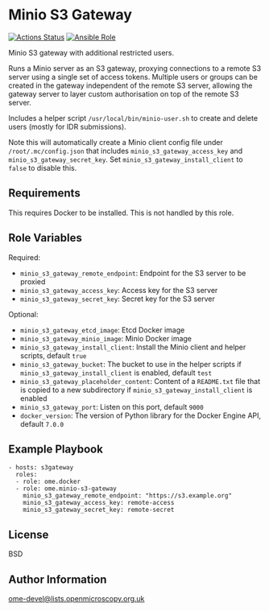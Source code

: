 Minio S3 Gateway
================

[![Actions Status](https://github.com/ome/ansible-role-minio-s3-gateway/workflows/Molecule/badge.svg)](https://github.com/ome/ansible-role-minio-s3-gateway/actions)
[![Ansible Role](https://img.shields.io/badge/ansible--galaxy-minio_s3_gateway-blue.svg)](https://galaxy.ansible.com/ui/standalone/roles/ome/minio_s3_gateway/)

Minio S3 gateway with additional restricted users.

Runs a Minio server as an S3 gateway, proxying connections to a remote S3 server using a single set of access tokens.
Multiple users or groups can be created in the gateway independent of the remote S3 server, allowing the gateway server to layer custom authorisation on top of the remote S3 server.

Includes a helper script `/usr/local/bin/minio-user.sh` to create and delete users (mostly for IDR submissions).

Note this will automatically create a Minio client config file under `/root/.mc/config.json` that includes `minio_s3_gateway_access_key` and `minio_s3_gateway_secret_key`.
Set `minio_s3_gateway_install_client` to `false` to disable this.


Requirements
------------

This requires Docker to be installed.
This is not handled by this role.


Role Variables
--------------

Required:
- `minio_s3_gateway_remote_endpoint`: Endpoint for the S3 server to be proxied
- `minio_s3_gateway_access_key`: Access key for the S3 server
- `minio_s3_gateway_secret_key`: Secret key for the S3 server

Optional:
- `minio_s3_gateway_etcd_image`: Etcd Docker image
- `minio_s3_gateway_minio_image`: Minio Docker image
- `minio_s3_gateway_install_client`: Install the Minio client and helper scripts, default `true`
- `minio_s3_gateway_bucket`: The bucket to use in the helper scripts if `minio_s3_gateway_install_client` is enabled, default `test`
- `minio_s3_gateway_placeholder_content`: Content of a `README.txt` file that is copied to a new subdirectory if `minio_s3_gateway_install_client` is enabled
- `minio_s3_gateway_port`: Listen on this port, default `9000`
- `docker_version`: The version of Python library for the Docker Engine API, default `7.0.0`


Example Playbook
----------------

    - hosts: s3gateway
      roles:
      - role: ome.docker
      - role: ome.minio-s3-gateway
        minio_s3_gateway_remote_endpoint: "https://s3.example.org"
        minio_s3_gateway_access_key: remote-access
        minio_s3_gateway_secret_key: remote-secret


License
-------

BSD


Author Information
------------------

ome-devel@lists.openmicroscopy.org.uk
